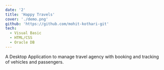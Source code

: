 ```yaml
---
date: '2'
title: 'Happy Travels'
cover: './demo.png'
github: 'https://github.com/mohit-kothari-git'
tech:
  - Visual Basic
  - HTML/CSS
  - Oracle DB
---
```


A Desktop Application to manage travel agency with booking and tracking of vehicles and passengers.
